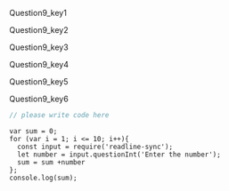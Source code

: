 Question9_key1


Question9_key2


Question9_key3


Question9_key4


Question9_key5


Question9_key6



```javascript
// please write code here
```

```solution
var sum = 0;
for (var i = 1; i <= 10; i++){
  const input = require('readline-sync');
  let number = input.questionInt('Enter the number');
  sum = sum +number
};
console.log(sum);
```